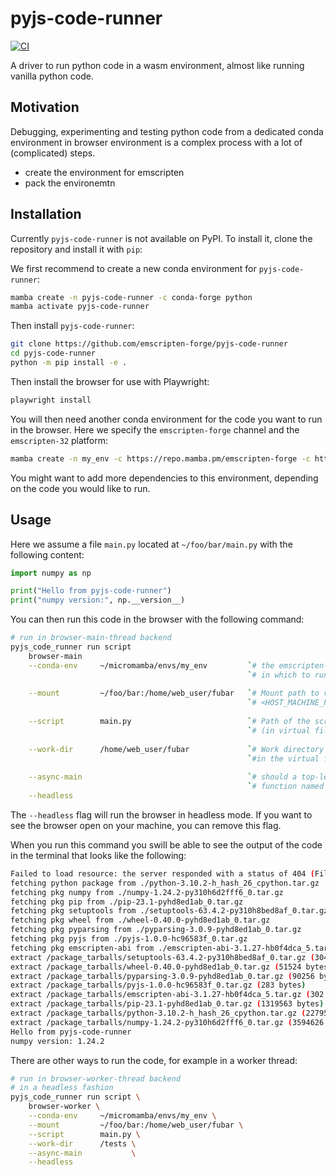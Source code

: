 # pyjs-code-runner

[![CI](https://github.com/emscripten-forge/pyjs-code-runner/actions/workflows/main.yaml/badge.svg)](https://github.com/emscripten-forge/pyjs-code-runner/actions/workflows/main.yaml)

A driver to run python code in a wasm environment, almost like running vanilla python code.

## Motivation

Debugging, experimenting and testing python code from a dedicated conda environment
in browser environment is a complex process with a lot of (complicated) steps.

* create the environment for emscripten
* pack the environemtn

## Installation

Currently `pyjs-code-runner` is not available on PyPI. To install it, clone the repository and install it with `pip`:

We first recommend to create a new conda environment for `pyjs-code-runner`:

```bash
mamba create -n pyjs-code-runner -c conda-forge python
mamba activate pyjs-code-runner
```

Then install `pyjs-code-runner`:

```bash
git clone https://github.com/emscripten-forge/pyjs-code-runner
cd pyjs-code-runner
python -m pip install -e .
```

Then install the browser for use with Playwright:

```bash
playwright install
```

You will then need another conda environment for the code you want to run in the browser. Here we specify the `emscripten-forge` channel and the `emscripten-32` platform:

```bash
mamba create -n my_env -c https://repo.mamba.pm/emscripten-forge -c https://repo.mamba.pm/conda-forge --platform=emscripten-32 python numpy pyjs
```

You might want to add more dependencies to this environment, depending on the code you would like to run.

## Usage

Here we assume a file `main.py` located at `~/foo/bar/main.py` with the following content:

```py
import numpy as np

print("Hello from pyjs-code-runner")
print("numpy version:", np.__version__)
```

You can then run this code in the browser with the following command:

```bash
# run in browser-main-thread backend
pyjs_code_runner run script                                                                \
    browser-main                                                                           \
    --conda-env     ~/micromamba/envs/my_env         `# the emscripten-forge env`          \
                                                     `# in which to run the code`          \
                                                                                           \
    --mount         ~/foo/bar:/home/web_user/fubar   `# Mount path to virtual filesytem`   \
                                                     `# <HOST_MACHINE_PATH>:<TARGET_PATH>` \
                                                                                           \
    --script        main.py                          `# Path of the script to run`         \
                                                     `# (in virtual filesystem)`           \
                                                                                           \
    --work-dir      /home/web_user/fubar             `# Work directory `                   \
                                                     `#in the virtual fileystem`           \
                                                                                           \
    --async-main                                     `# should a top-level async`          \
                                                     `# function named main be called`     \
    --headless

```

The `--headless` flag will run the browser in headless mode. If you want to see the browser open on your machine, you can remove this flag.

When you run this command you swill be able to see the output of the code in the terminal that looks like the following:

```bash
Failed to load resource: the server responded with a status of 404 (File not found)
fetching python package from ./python-3.10.2-h_hash_26_cpython.tar.gz
fetching pkg numpy from ./numpy-1.24.2-py310h6d2fff6_0.tar.gz
fetching pkg pip from ./pip-23.1-pyhd8ed1ab_0.tar.gz
fetching pkg setuptools from ./setuptools-63.4.2-py310h8bed8af_0.tar.gz
fetching pkg wheel from ./wheel-0.40.0-pyhd8ed1ab_0.tar.gz
fetching pkg pyparsing from ./pyparsing-3.0.9-pyhd8ed1ab_0.tar.gz
fetching pkg pyjs from ./pyjs-1.0.0-hc96583f_0.tar.gz
fetching pkg emscripten-abi from ./emscripten-abi-3.1.27-hb0f4dca_5.tar.gz
extract /package_tarballs/setuptools-63.4.2-py310h8bed8af_0.tar.gz (304 bytes)
extract /package_tarballs/wheel-0.40.0-pyhd8ed1ab_0.tar.gz (51524 bytes)
extract /package_tarballs/pyparsing-3.0.9-pyhd8ed1ab_0.tar.gz (90256 bytes)
extract /package_tarballs/pyjs-1.0.0-hc96583f_0.tar.gz (283 bytes)
extract /package_tarballs/emscripten-abi-3.1.27-hb0f4dca_5.tar.gz (302 bytes)
extract /package_tarballs/pip-23.1-pyhd8ed1ab_0.tar.gz (1319563 bytes)
extract /package_tarballs/python-3.10.2-h_hash_26_cpython.tar.gz (2279530 bytes)
extract /package_tarballs/numpy-1.24.2-py310h6d2fff6_0.tar.gz (3594626 bytes)
Hello from pyjs-code-runner
numpy version: 1.24.2
```

There are other ways to run the code, for example in a worker thread:

```bash
# run in browser-worker-thread backend
# in a headless fashion
pyjs_code_runner run script \
    browser-worker \
    --conda-env     ~/micromamba/envs/my_env \
    --mount         ~/foo/bar:/home/web_user/fubar \
    --script        main.py \
    --work-dir      /tests \
    --async-main           \
    --headless
```
